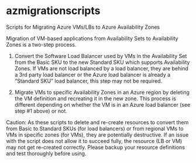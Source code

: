 # azmigrationscripts
Scripts for Migrating Azure VMs/LBs to Azure Availability Zones

Migration of VM-based applications from Availability Sets to Availability Zones is a two-step process. 

1. Convert the Software Load Balancer used by VMs in the Availability Set from the Basic SKU to the new Standard SKU which supports Availability Zones. If VMs are not load balanced by a load balancer, they are behind a 3rd party load balancer or the Azure load balancer is already a “Standard SKU” load balancer, this step may not be required.

2. Migrate VMs to specific Availability Zones in an Azure region by deleting the VM definition and recreating it in the new zone. This process is different depending on whether the VM is in an Azure load balancer (see step #1 above) or not.

Caution: As these scripts to delete and re-create resources to convert them from Basic to Standard SKUs (for load balancers) or from regional VMs to VMs in specific zones (for VMs), they are potentially destructive. If an issue with the script does not allow it to succeed fully, the resource (LB or VM) may not get re-created correctly. Please backup your resource definitions and test thoroughly before using.

